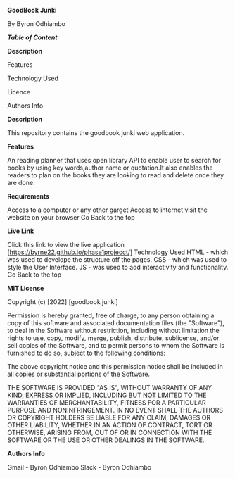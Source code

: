 ****GoodBook Junki****

By Byron Odhiambo

***Table of Content***

**Description**

Features

Technology Used

Licence

Authors Info

**Description**

This repository contains the goodbook junki web application.

**Features**

An reading planner that uses open library API to enable user to search for books by using key words,author name or quotation.It also enables the readers to plan on the books they are looking to read and delete once they are done.

**Requirements**

Access to a computer or any other garget
Access to internet
visit the website on your browser
Go Back to the top

**Live Link**

Click this link to view the live application [https://byrne22.github.io/phase1projecct/]
Technology Used
HTML - which was used to develope the structure off the pages.
CSS - which was used to style the User Interface.
JS - was used to add interactivity and functionality.
Go Back to the top

**MIT License**

Copyright (c) [2022] [goodbook junki]

Permission is hereby granted, free of charge, to any person obtaining a copy of this software and associated documentation files (the "Software"), to deal in the Software without restriction, including without limitation the rights to use, copy, modify, merge, publish, distribute, sublicense, and/or sell copies of the Software, and to permit persons to whom the Software is furnished to do so, subject to the following conditions:

The above copyright notice and this permission notice shall be included in all copies or substantial portions of the Software.

THE SOFTWARE IS PROVIDED "AS IS", WITHOUT WARRANTY OF ANY KIND, EXPRESS OR IMPLIED, INCLUDING BUT NOT LIMITED TO THE WARRANTIES OF MERCHANTABILITY, FITNESS FOR A PARTICULAR PURPOSE AND NONINFRINGEMENT. IN NO EVENT SHALL THE AUTHORS OR COPYRIGHT HOLDERS BE LIABLE FOR ANY CLAIM, DAMAGES OR OTHER LIABILITY, WHETHER IN AN ACTION OF CONTRACT, TORT OR OTHERWISE, ARISING FROM, OUT OF OR IN CONNECTION WITH THE SOFTWARE OR THE USE OR OTHER DEALINGS IN THE SOFTWARE.

**Authors Info**

Gmail - Byron Odhiambo
Slack - Byron Odhiambo
